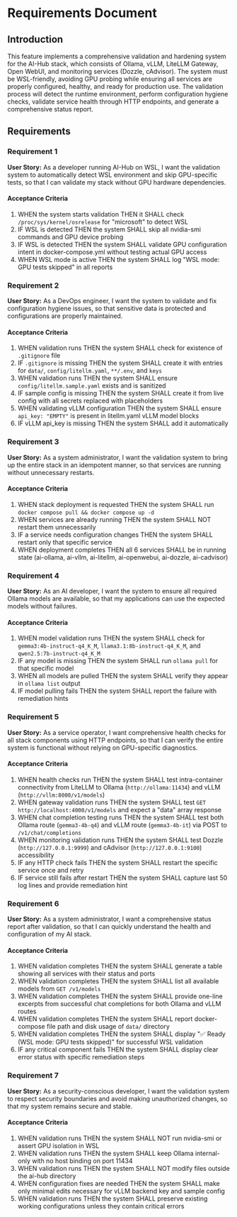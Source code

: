 # Requirements Document

## Introduction

This feature implements a comprehensive validation and hardening system for the AI-Hub stack, which consists of Ollama, vLLM, LiteLLM Gateway, Open WebUI, and monitoring services (Dozzle, cAdvisor). The system must be WSL-friendly, avoiding GPU probing while ensuring all services are properly configured, healthy, and ready for production use. The validation process will detect the runtime environment, perform configuration hygiene checks, validate service health through HTTP endpoints, and generate a comprehensive status report.

## Requirements

### Requirement 1

**User Story:** As a developer running AI-Hub on WSL, I want the validation system to automatically detect WSL environment and skip GPU-specific tests, so that I can validate my stack without GPU hardware dependencies.

#### Acceptance Criteria

1. WHEN the system starts validation THEN it SHALL check `/proc/sys/kernel/osrelease` for "microsoft" to detect WSL
2. IF WSL is detected THEN the system SHALL skip all nvidia-smi commands and GPU device probing
3. IF WSL is detected THEN the system SHALL validate GPU configuration intent in docker-compose.yml without testing actual GPU access
4. WHEN WSL mode is active THEN the system SHALL log "WSL mode: GPU tests skipped" in all reports

### Requirement 2

**User Story:** As a DevOps engineer, I want the system to validate and fix configuration hygiene issues, so that sensitive data is protected and configurations are properly maintained.

#### Acceptance Criteria

1. WHEN validation runs THEN the system SHALL check for existence of `.gitignore` file
2. IF `.gitignore` is missing THEN the system SHALL create it with entries for `data/`, `config/litellm.yaml`, `**/.env`, and `keys`
3. WHEN validation runs THEN the system SHALL ensure `config/litellm.sample.yaml` exists and is sanitized
4. IF sample config is missing THEN the system SHALL create it from live config with all secrets replaced with placeholders
5. WHEN validating vLLM configuration THEN the system SHALL ensure `api_key: "EMPTY"` is present in litellm.yaml vLLM model blocks
6. IF vLLM api_key is missing THEN the system SHALL add it automatically

### Requirement 3

**User Story:** As a system administrator, I want the validation system to bring up the entire stack in an idempotent manner, so that services are running without unnecessary restarts.

#### Acceptance Criteria

1. WHEN stack deployment is requested THEN the system SHALL run `docker compose pull && docker compose up -d`
2. WHEN services are already running THEN the system SHALL NOT restart them unnecessarily
3. IF a service needs configuration changes THEN the system SHALL restart only that specific service
4. WHEN deployment completes THEN all 6 services SHALL be in running state (ai-ollama, ai-vllm, ai-litellm, ai-openwebui, ai-dozzle, ai-cadvisor)

### Requirement 4

**User Story:** As an AI developer, I want the system to ensure all required Ollama models are available, so that my applications can use the expected models without failures.

#### Acceptance Criteria

1. WHEN model validation runs THEN the system SHALL check for `gemma3:4b-instruct-q4_K_M`, `llama3.1:8b-instruct-q4_K_M`, and `qwen2.5:7b-instruct-q4_K_M`
2. IF any model is missing THEN the system SHALL run `ollama pull` for that specific model
3. WHEN all models are pulled THEN the system SHALL verify they appear in `ollama list` output
4. IF model pulling fails THEN the system SHALL report the failure with remediation hints

### Requirement 5

**User Story:** As a service operator, I want comprehensive health checks for all stack components using HTTP endpoints, so that I can verify the entire system is functional without relying on GPU-specific diagnostics.

#### Acceptance Criteria

1. WHEN health checks run THEN the system SHALL test intra-container connectivity from LiteLLM to Ollama (`http://ollama:11434`) and vLLM (`http://vllm:8000/v1/models`)
2. WHEN gateway validation runs THEN the system SHALL test `GET http://localhost:4000/v1/models` and expect a "data" array response
3. WHEN chat completion testing runs THEN the system SHALL test both Ollama route (`gemma3-4b-q4`) and vLLM route (`gemma3-4b-it`) via POST to `/v1/chat/completions`
4. WHEN monitoring validation runs THEN the system SHALL test Dozzle (`http://127.0.0.1:9999`) and cAdvisor (`http://127.0.0.1:9100`) accessibility
5. IF any HTTP check fails THEN the system SHALL restart the specific service once and retry
6. IF service still fails after restart THEN the system SHALL capture last 50 log lines and provide remediation hint

### Requirement 6

**User Story:** As a system administrator, I want a comprehensive status report after validation, so that I can quickly understand the health and configuration of my AI stack.

#### Acceptance Criteria

1. WHEN validation completes THEN the system SHALL generate a table showing all services with their status and ports
2. WHEN validation completes THEN the system SHALL list all available models from `GET /v1/models`
3. WHEN validation completes THEN the system SHALL provide one-line excerpts from successful chat completions for both Ollama and vLLM routes
4. WHEN validation completes THEN the system SHALL report docker-compose file path and disk usage of `data/` directory
5. WHEN validation completes THEN the system SHALL display "✅ Ready (WSL mode: GPU tests skipped)" for successful WSL validation
6. IF any critical component fails THEN the system SHALL display clear error status with specific remediation steps

### Requirement 7

**User Story:** As a security-conscious developer, I want the validation system to respect security boundaries and avoid making unauthorized changes, so that my system remains secure and stable.

#### Acceptance Criteria

1. WHEN validation runs THEN the system SHALL NOT run nvidia-smi or assert GPU isolation in WSL
2. WHEN validation runs THEN the system SHALL keep Ollama internal-only with no host binding on port 11434
3. WHEN validation runs THEN the system SHALL NOT modify files outside the ai-hub directory
4. WHEN configuration fixes are needed THEN the system SHALL make only minimal edits necessary for vLLM backend key and sample config
5. WHEN validation runs THEN the system SHALL preserve existing working configurations unless they contain critical errors